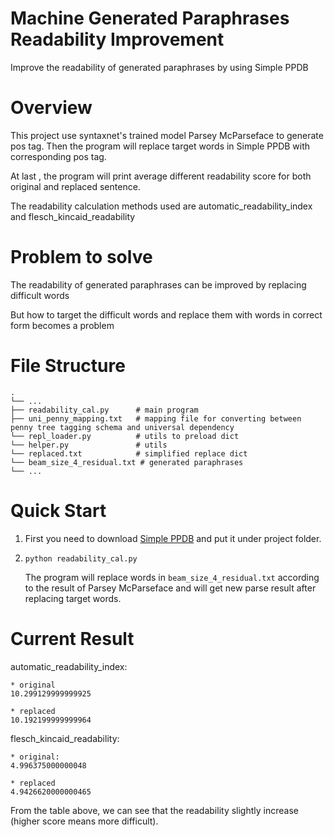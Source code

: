# Machine Generated Paraphrases Readability Improvement
Improve the readability of generated paraphrases by using Simple PPDB

# Overview
This project use syntaxnet's trained model Parsey McParseface to 
generate pos tag. Then the program will replace target words in 
Simple PPDB with corresponding pos tag.

At last , the program will print average different readability score
for both original and replaced sentence.

The readability calculation methods used are 
automatic_readability_index and flesch_kincaid_readability
# Problem to solve
The readability of generated paraphrases can be improved by replacing
difficult words

But how to target the difficult words and replace them with words 
in correct form becomes a problem
# File Structure
    .
    └── ...
    ├── readability_cal.py      # main program 
    ├── uni_penny_mapping.txt   # mapping file for converting between penny tree tagging schema and universal dependency
    └── repl_loader.py          # utils to preload dict
    └── helper.py               # utils
    └── replaced.txt            # simplified replace dict
    └── beam_size_4_residual.txt # generated paraphrases
    └── ...
# Quick Start
1.
    First you need to download [Simple PPDB](https://cs.brown.edu/people/epavlick/data.html) and put it under 
    project folder.
2. 
    ``python readability_cal.py``
    
    The program will replace words in `beam_size_4_residual.txt`
    according to the result of Parsey McParseface and will get new
    parse result after replacing target words.

# Current Result
automatic_readability_index:

    * original
    10.299129999999925
    
    * replaced
    10.192199999999964
    
    
flesch_kincaid_readability:

    * original:
    4.996375000000048
    
    * replaced
    4.9426620000000465
    
From the table above, we can see that the readability slightly
increase (higher score means more difficult). 


